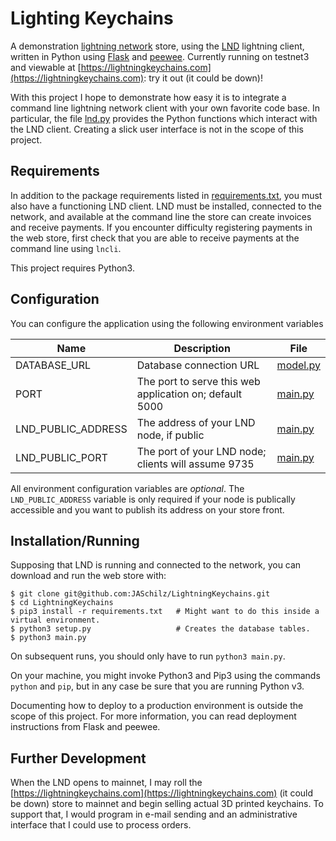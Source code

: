 # Lighting Keychains

A demonstration [lightning network](https://lightning.network/) store, using the [LND](https://github.com/lightningnetwork/lnd) lightning client, written in Python using [Flask](https://github.com/pallets/flask) and [peewee](https://github.com/coleifer/peewee). Currently running on testnet3 and viewable at [https://lightningkeychains.com](https://lightningkeychains.com): try it out (it could be down)!

With this project I hope to demonstrate how easy it is to integrate a command line lightning network client with your own favorite code base. In particular, the file [lnd.py](lnd.py) provides the Python functions which interact with the LND client. Creating a slick user interface is not in the scope of this project.

## Requirements

In addition to the package requirements listed in [requirements.txt](requirements.txt), you must also have a functioning LND client. LND must be installed, connected to the network, and available at the command line the store can create invoices and receive payments. If you encounter difficulty registering payments in the web store, first check that you are able to receive payments at the command line using `lncli`.

This project requires Python3.

## Configuration

You can configure the application using the following environment variables

| Name               | Description                                             | File                 |
| ------------------ | ------------------------------------------------------- | ---------------------|
| DATABASE_URL       | Database connection URL                                 | [model.py](model.py) |
| PORT               | The port to serve this web application on; default 5000 | [main.py](main.py)   |
| LND_PUBLIC_ADDRESS | The address of your LND node, if public                 | [main.py](main.py)   |
| LND_PUBLIC_PORT    | The port of your LND node; clients will assume 9735     | [main.py](main.py)   |

All environment configuration variables are *optional*. The `LND_PUBLIC_ADDRESS` variable is only required if your node is publically accessible and you want to publish its address on your store front.

## Installation/Running

Supposing that LND is running and connected to the network, you can download and run the web store with:
```
$ git clone git@github.com:JASchilz/LightningKeychains.git
$ cd LightningKeychains
$ pip3 install -r requirements.txt   # Might want to do this inside a virtual environment.
$ python3 setup.py                   # Creates the database tables.
$ python3 main.py
```

On subsequent runs, you should only have to run `python3 main.py`.

On your machine, you might invoke Python3 and Pip3 using the commands `python` and `pip`, but in any case be sure that you are running Python v3.

Documenting how to deploy to a production environment is outside the scope of this project. For more information, you can read deployment instructions from Flask and peewee.

## Further Development

When the LND opens to mainnet, I may roll the [https://lightningkeychains.com](https://lightningkeychains.com) (it could be down) store to mainnet and begin selling actual 3D printed keychains. To support that, I would program in e-mail sending and an administrative interface that I could use to process orders.
